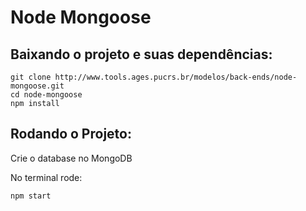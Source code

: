 # Node Mongoose

## Baixando o projeto e suas dependências:

```
git clone http://www.tools.ages.pucrs.br/modelos/back-ends/node-mongoose.git
cd node-mongoose
npm install
```

## Rodando o Projeto:

Crie o database no MongoDB

No terminal rode:

```
npm start
```